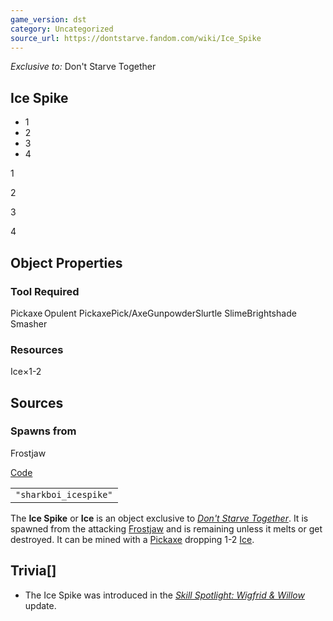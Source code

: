 ```yaml
---
game_version: dst
category: Uncategorized
source_url: https://dontstarve.fandom.com/wiki/Ice_Spike
---
```


*Exclusive to:* Don't Starve Together

## Ice Spike

* 1
* 2
* 3
* 4

1

2

3

4

## Object Properties

### Tool Required

Pickaxe Opulent PickaxePick/AxeGunpowderSlurtle SlimeBrightshade Smasher

### Resources

Ice×1-2

## Sources

### Spawns from

Frostjaw

[Code](/wiki/Console "Console")

|  |
| --- |
| `"sharkboi_icespike"` |

The **Ice Spike** or **Ice** is an object exclusive to *[Don't Starve Together](/wiki/Don%27t_Starve_Together "Don't Starve Together")*. It is spawned from the attacking [Frostjaw](/wiki/Frostjaw "Frostjaw") and is remaining unless it melts or get destroyed. It can be mined with a [Pickaxe](/wiki/Pickaxe "Pickaxe") dropping 1-2 [Ice](/wiki/Ice "Ice").

## Trivia[]

* The Ice Spike was introduced in the *[Skill Spotlight: Wigfrid & Willow](/wiki/Skill_Spotlight:_Wigfrid_%26_Willow "Skill Spotlight: Wigfrid & Willow")* update.